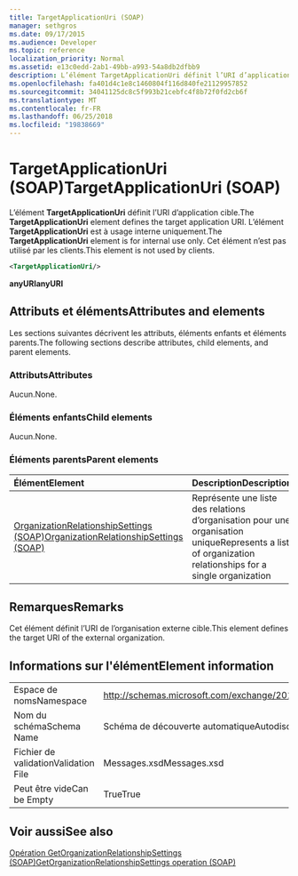 ```yaml
---
title: TargetApplicationUri (SOAP)
manager: sethgros
ms.date: 09/17/2015
ms.audience: Developer
ms.topic: reference
localization_priority: Normal
ms.assetid: e13c0edd-2ab1-49bb-a993-54a8db2dfbb9
description: L’élément TargetApplicationUri définit l’URI d’application cible. L’élément TargetApplicationUri est à usage interne uniquement. Cet élément n’est pas utilisé par les clients.
ms.openlocfilehash: fa401d4c1e8c1460804f116d840fe21129957852
ms.sourcegitcommit: 34041125dc8c5f993b21cebfc4f8b72f0fd2cb6f
ms.translationtype: MT
ms.contentlocale: fr-FR
ms.lasthandoff: 06/25/2018
ms.locfileid: "19838669"
---
```

# <a name="targetapplicationuri-soap"></a><span data-ttu-id="5b5f0-105">TargetApplicationUri (SOAP)</span><span class="sxs-lookup"><span data-stu-id="5b5f0-105">TargetApplicationUri (SOAP)</span></span>

<span data-ttu-id="5b5f0-106">L’élément **TargetApplicationUri** définit l’URI d’application cible.</span><span class="sxs-lookup"><span data-stu-id="5b5f0-106">The **TargetApplicationUri** element defines the target application URI.</span></span> <span data-ttu-id="5b5f0-107">L’élément **TargetApplicationUri** est à usage interne uniquement.</span><span class="sxs-lookup"><span data-stu-id="5b5f0-107">The **TargetApplicationUri** element is for internal use only.</span></span> <span data-ttu-id="5b5f0-108">Cet élément n’est pas utilisé par les clients.</span><span class="sxs-lookup"><span data-stu-id="5b5f0-108">This element is not used by clients.</span></span> 
  
```XML
<TargetApplicationUri/>
```

 <span data-ttu-id="5b5f0-109">**anyURI**</span><span class="sxs-lookup"><span data-stu-id="5b5f0-109">**anyURI**</span></span>
## <a name="attributes-and-elements"></a><span data-ttu-id="5b5f0-110">Attributs et éléments</span><span class="sxs-lookup"><span data-stu-id="5b5f0-110">Attributes and elements</span></span>

<span data-ttu-id="5b5f0-111">Les sections suivantes décrivent les attributs, éléments enfants et éléments parents.</span><span class="sxs-lookup"><span data-stu-id="5b5f0-111">The following sections describe attributes, child elements, and parent elements.</span></span>
  
### <a name="attributes"></a><span data-ttu-id="5b5f0-112">Attributs</span><span class="sxs-lookup"><span data-stu-id="5b5f0-112">Attributes</span></span>

<span data-ttu-id="5b5f0-113">Aucun.</span><span class="sxs-lookup"><span data-stu-id="5b5f0-113">None.</span></span>
  
### <a name="child-elements"></a><span data-ttu-id="5b5f0-114">Éléments enfants</span><span class="sxs-lookup"><span data-stu-id="5b5f0-114">Child elements</span></span>

<span data-ttu-id="5b5f0-115">Aucun.</span><span class="sxs-lookup"><span data-stu-id="5b5f0-115">None.</span></span>
  
### <a name="parent-elements"></a><span data-ttu-id="5b5f0-116">Éléments parents</span><span class="sxs-lookup"><span data-stu-id="5b5f0-116">Parent elements</span></span>

|<span data-ttu-id="5b5f0-117">**Élément**</span><span class="sxs-lookup"><span data-stu-id="5b5f0-117">**Element**</span></span>|<span data-ttu-id="5b5f0-118">**Description**</span><span class="sxs-lookup"><span data-stu-id="5b5f0-118">**Description**</span></span>|
|:-----|:-----|
|[<span data-ttu-id="5b5f0-119">OrganizationRelationshipSettings (SOAP)</span><span class="sxs-lookup"><span data-stu-id="5b5f0-119">OrganizationRelationshipSettings (SOAP)</span></span>](organizationrelationshipsettings-soap.md) <br/> |<span data-ttu-id="5b5f0-120">Représente une liste des relations d’organisation pour une organisation unique</span><span class="sxs-lookup"><span data-stu-id="5b5f0-120">Represents a list of organization relationships for a single organization</span></span>  <br/> |
   
## <a name="remarks"></a><span data-ttu-id="5b5f0-121">Remarques</span><span class="sxs-lookup"><span data-stu-id="5b5f0-121">Remarks</span></span>

<span data-ttu-id="5b5f0-122">Cet élément définit l’URI de l’organisation externe cible.</span><span class="sxs-lookup"><span data-stu-id="5b5f0-122">This element defines the target URI of the external organization.</span></span>
  
## <a name="element-information"></a><span data-ttu-id="5b5f0-123">Informations sur l'élément</span><span class="sxs-lookup"><span data-stu-id="5b5f0-123">Element information</span></span>

|||
|:-----|:-----|
|<span data-ttu-id="5b5f0-124">Espace de noms</span><span class="sxs-lookup"><span data-stu-id="5b5f0-124">Namespace</span></span>  <br/> |http://schemas.microsoft.com/exchange/2010/Autodiscover  <br/> |
|<span data-ttu-id="5b5f0-125">Nom du schéma</span><span class="sxs-lookup"><span data-stu-id="5b5f0-125">Schema Name</span></span>  <br/> |<span data-ttu-id="5b5f0-126">Schéma de découverte automatique</span><span class="sxs-lookup"><span data-stu-id="5b5f0-126">Autodiscover schema</span></span>  <br/> |
|<span data-ttu-id="5b5f0-127">Fichier de validation</span><span class="sxs-lookup"><span data-stu-id="5b5f0-127">Validation File</span></span>  <br/> |<span data-ttu-id="5b5f0-128">Messages.xsd</span><span class="sxs-lookup"><span data-stu-id="5b5f0-128">Messages.xsd</span></span>  <br/> |
|<span data-ttu-id="5b5f0-129">Peut être vide</span><span class="sxs-lookup"><span data-stu-id="5b5f0-129">Can be Empty</span></span>  <br/> |<span data-ttu-id="5b5f0-130">True</span><span class="sxs-lookup"><span data-stu-id="5b5f0-130">True</span></span>  <br/> |
   
## <a name="see-also"></a><span data-ttu-id="5b5f0-131">Voir aussi</span><span class="sxs-lookup"><span data-stu-id="5b5f0-131">See also</span></span>



[<span data-ttu-id="5b5f0-132">Opération GetOrganizationRelationshipSettings (SOAP)</span><span class="sxs-lookup"><span data-stu-id="5b5f0-132">GetOrganizationRelationshipSettings operation (SOAP)</span></span>](getorganizationrelationshipsettings-operation-soap.md)

